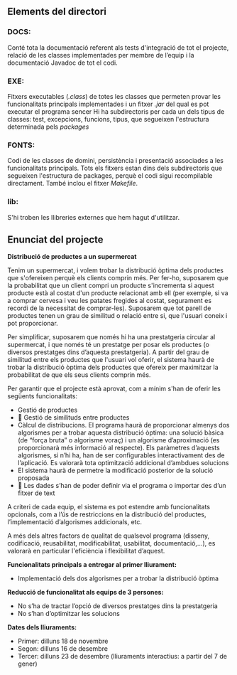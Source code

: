 ## Elements del directori

### DOCS:
Conté tota la documentació referent als tests d'integració de tot el projecte, relació de les classes implementades per 
membre de l’equip i la documentació Javadoc de tot el codi.

### EXE:
Fitxers executables (*.class*) de totes les classes que permeten provar les funcionalitats principals implementades i
un fitxer *.jar* del qual es pot executar el programa sencer
Hi ha subdirectoris per cada un dels tipus de classes: test, excepcions, funcions, tipus, que segueixen l'estructura
determinada pels *packages*

### FONTS:
Codi de les classes de domini, persistència i presentació associades a les funcionalitats principals. 
Tots els fitxers estan dins dels subdirectoris que segueixen l'estructura de packages, perquè el codi sigui
recompilable directament. També inclou el fitxer *Makefile*.

### lib:
S'hi troben les llibreries externes que hem hagut d'utilitzar.

## Enunciat del projecte

**Distribució de productes a un supermercat**

Tenim un supermercat, i volem trobar la distribució òptima dels productes que s'ofereixen perquè
els clients comprin més. Per fer-ho, suposarem que la probabilitat que un client compri un
producte s'incrementa si aquest producte està al costat d'un producte relacionat amb ell (per
exemple, si va a comprar cervesa i veu les patates fregides al costat, segurament es recordi de
la necessitat de comprar-les). Suposarem que tot parell de productes tenen un grau de similitud
o relació entre si, que l'usuari coneix i pot proporcionar.

Per simplificar, suposarem que només hi ha una prestatgeria circular al supermercat, i que només
té un prestatge per posar els productes (o diversos prestatges dins d’aquesta prestatgeria). A
partir del grau de similitud entre els productes que l'usuari vol oferir, el sistema haurà de trobar
la distribució òptima dels productes que ofereix per maximitzar la probabilitat de que els seus
clients comprin més.

Per garantir que el projecte està aprovat, com a mínim s'han de oferir les següents funcionalitats:

- Gestió de productes
-  Gestió de similituds entre productes 
- Càlcul de distribucions. El programa haurà de proporcionar almenys dos algorismes per
a trobar aquesta distribució òptima: una solució bàsica (de “força bruta” o algorisme
voraç) i un algorisme d’aproximació (es proporcionarà més informació al respecte). Els
paràmetres d’aquests algorismes, si n’hi ha, han de ser configurables interactivament des
de l’aplicació. Es valorarà tota optimització addicional d’ambdues solucions
- El sistema haurà de permetre la modificació posterior de la solució proposada 
-  Les dades s’han de poder definir via el programa o importar des d’un fitxer de text 

A criteri de cada equip, el sistema es pot estendre amb funcionalitats opcionals, com a l’ús de
restriccions en la distribució del productes, l’implementació d’algorismes addicionals, etc. 

A més dels altres factors de qualitat de qualsevol programa (disseny, codificació, reusabilitat,
modificabilitat, usabilitat, documentació,...), es valorarà en particular l'eficiència i flexibilitat
d’aquest. 

**Funcionalitats principals a entregar al primer lliurament:**

- Implementació dels dos algorismes per a trobar la distribució òptima

**Reducció de funcionalitat als equips de 3 persones:**

- No s’ha de tractar l’opció de diversos prestatges dins la prestatgeria 
- No s’han d’optimitzar les solucions

**Dates dels lliuraments:** 

- Primer: dilluns 18 de novembre
- Segon: dilluns 16 de desembre
- Tercer: dilluns 23 de desembre (lliuraments interactius: a partir del 7 de gener)

